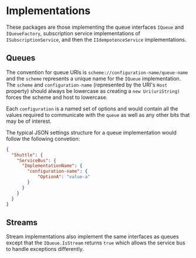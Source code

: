 # Implementations

These packages are those implementing the queue interfaces `IQueue` and `IQueueFactory`, subscription service implementations of `ISubscriptionService`, and then the `IIdempotenceService` implementations.

## Queues

The convention for queue URIs is `scheme://configuration-name/queue-name` and the `scheme` represents a unique name for the `IQueue` implementation.  The `scheme` and `configuration-name` (represented by the URI's `Host` property) should always be lowercase as creating a `new Uri(uriString)` forces the scheme and host to lowercase.

Each `configuration` is a named set of options and would contain all the values required to communicate with the `queue` as well as any other bits that may be of interest.

The typical JSON settings structure for a queue implementation would follow the following convetion:

```json
{
  "Shuttle": {
    "ServiceBus": {
      "ImplementationName": {
        "configuration-name": {
            "OptionA": "value-a"
        }
      }
    }
  }
}
```

## Streams

Stream implementations also implement the same interfaces as queues except that the `IQueue.IsStream` returns `true` which allows the service bus to handle exceptions differently.